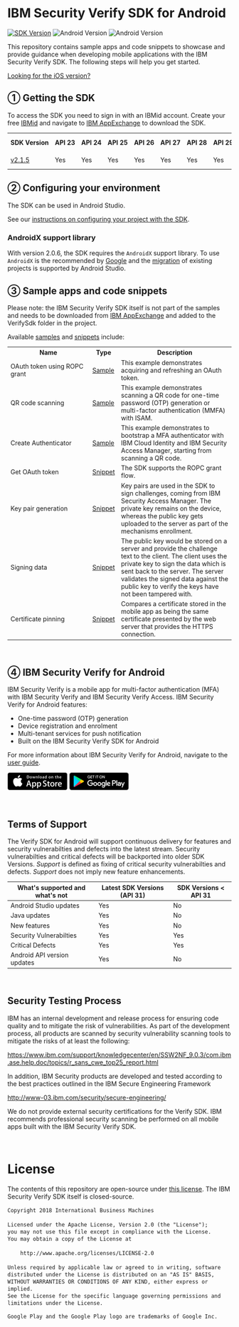 # IBM Security Verify SDK for Android

[![SDK Version](https://img.shields.io/badge/IBM%20Security%20Verify%20SDK-2.1.5-blue.svg)](https://exchange.xforce.ibmcloud.com/hub/IdentityandAccess)
![Android Version](https://img.shields.io/badge/Android-12-green.svg)
![Android Version](https://img.shields.io/badge/Android%20API-31-green.svg)

This repository contains sample apps and code snippets to showcase and provide guidance when developing mobile applications with the IBM Security Verify SDK. The following steps will help you get started.

[Looking for the iOS version?](https://github.com/ibm-security/verify-sdk-ios)
<br/>

## ① Getting the SDK

To access the SDK you need to sign in with an IBMid account.  Create your free [IBMid](https://www.ibm.com/account/us-en/signup/register.html) and navigate to [IBM AppExchange](https://exchange.xforce.ibmcloud.com/hub/IdentityandAccess) to download the SDK.
<br/>

<table>
  <tr>
    <th>SDK&nbsp;Version</th>
    <th>API&nbsp;23</th>
    <th>API&nbsp;24</th>
    <th>API&nbsp;25</th>
    <th>API&nbsp;26</th>
    <th>API&nbsp;27</th>
    <th>API&nbsp;28</th>
    <th>API&nbsp;29</th>
    <th>API&nbsp;30</th>
    <th>API&nbsp;31</th>
    <th>Gradle Version</th>
  </tr>
  <tr>
    <td><a href="CHANGELOG.md#security-verify-sdk-215-27042022">v2.1.5</a></td>
    <td>Yes</td>
    <td>Yes</td>
    <td>Yes</td>
    <td>Yes</td>
    <td>Yes</td>
    <td>Yes</td>
    <td>Yes</td>
    <td><b>Yes (Targeted)</b></td>
    <td>Yes</td>
    <td>7.2</td>
  </tr>
</table>

## ② Configuring your environment

The SDK can be used in Android Studio.

See our [instructions on configuring your project with the SDK](samples/getting-the-sdk.md).

### AndroidX support library ###
With version 2.0.6, the SDK requires the `AndroidX` support library. To use `AndroidX` is the recommended by [Google](https://developer.android.com/topic/libraries/support-library) and the [migration](https://developer.android.com/jetpack/androidx/migrate) of existing projects is supported by Android Studio.

## ③ Sample apps and code snippets

Please note: the IBM Security Verify SDK itself is not part of the samples and needs to be downloaded from [IBM AppExchange](https://exchange.xforce.ibmcloud.com/hub/IdentityandAccess) and added to the VerifySdk folder in the project.

Available [samples](samples/README.md) and [snippets](snippets/README.md) include:

<table>
    <tr>
        <th width="170px">Name</th>
        <th>Type</th>
        <th>Description</th>
    </tr>
    <tr>
        <td>OAuth token using ROPC grant</td>
        <td><a href="samples/OAuth">Sample</a></td>
        <td>This example demonstrates acquiring and refreshing an OAuth token.</td>
    </tr>
    <tr>
        <td>QR code scanning</td>
        <td><a href="samples/QRCodeScan">Sample</a></td>
        <td>This example demonstrates scanning a QR code for one-time password (OTP) generation or multi-factor authentication (MMFA) with ISAM.</td>
    </tr>
        <tr>
        <td>Create Authenticator</td>
        <td><a href="samples/AuthenticatorDemo">Sample</a></td>
        <td>This example demonstrates to bootstrap a MFA authenticator with IBM Cloud Identity and IBM Security Access Manager,
        starting from scanning a QR code.</td>
    </tr>
    <tr>
        <td>Get OAuth token</td>
        <td><a href="snippets#oauthtoken">Snippet</a></td>
        <td> The SDK supports the ROPC grant flow.</td>
    </tr>
    <tr>
        <td>Key pair generation</td>
        <td><a href="snippets#keypairgen">Snippet</a></td>
        <td>Key pairs are used in the SDK to sign challenges, coming from IBM Security Access Manager. The private key remains on the device, whereas the public key gets uploaded to the server as part of the mechanisms enrollment.</td>
    </tr>
     <tr>
        <td>Signing data</td>
        <td><a href="snippets#signdata">Snippet</a></td>
        <td>The public key would be stored on a server and provide the challenge text to the client. The client uses the private key to sign the data which is sent back to the server. The server validates the signed data against the public key to verify the keys have not been tampered with.</td>
    </tr>
    <tr>
        <td>Certificate pinning</td>
        <td><a href="snippets#certpin">Snippet</a></td>
        <td>Compares a certificate stored in the mobile app as being the same certificate presented by the web server that provides the HTTPS connection.</td>
    </tr>
</table>
<br/>

## ④ IBM Security Verify for Android

IBM Security Verify is a mobile app for multi-factor authentication (MFA) with IBM Security Verify and IBM Security Verify Access. IBM Security Verify for Android features:
- One-time password (OTP) generation
- Device registration and enrolment
- Multi-tenant services for push notification
- Built on the IBM Security Verify SDK for Android

For more information about IBM Security Verify for Android, navigate to the [user guide](http://www-01.ibm.com/support/docview.wss?uid=swg27048979).

[![Download on the App Store](res/download-on-the-app-store.png)](https://itunes.apple.com/au/app/ibm-verify/id1162190392?mt=8)
[![Get it on Google Play](res/get-it-on-google-play-store.png)](https://play.google.com/store/apps/details?id=com.ibm.security.verifyapp)

<br/>

## Terms of Support
The Verify SDK for Android will support continuous delivery for features and security vulnerabilties and defects into the latest stream. Security vulnerabilties and critical defects will be backported into older SDK Versions. 
_Support_ is defined as fixing of critical security vulnerabilties and defects. _Support_ does not imply new feature enhancements.

| What's supported and what's not | Latest SDK Versions (API 31) | SDK Versions < API 31 |
|-------------------------------------------------------|-----------------|----------------|
| Android Studio updates                                | Yes             | No             |
| Java updates                                          | Yes             | No             |
| New features                                          | Yes             | No             |
| Security Vulnerabilties                               | Yes             | Yes            |
| Critical Defects                                      | Yes             | Yes            |
| Android API version updates                           | Yes             | No             |

<br/>

## Security Testing Process
IBM has an internal development and release process for ensuring code quality and to mitigate the risk of vulnerabilities.   As part of the development process, all products are scanned by security vulnerability scanning tools to mitigate the risks of at least the following:  

https://www.ibm.com/support/knowledgecenter/en/SSW2NF_9.0.3/com.ibm.ase.help.doc/topics/r_sans_cwe_top25_report.html

In addition, IBM Security products are developed and tested according to the best practices outlined in the IBM Secure Engineering Framework

http://www-03.ibm.com/security/secure-engineering/

We do not provide external security certifications for the Verify SDK. IBM recommends professional security scanning be performed on all mobile apps built with the IBM Security Verify SDK.

<br/>

# License

The contents of this repository are open-source under [this license](LICENSE). The IBM Security Verify SDK itself is closed-source.

```
Copyright 2018 International Business Machines

Licensed under the Apache License, Version 2.0 (the "License");
you may not use this file except in compliance with the License.
You may obtain a copy of the License at

    http://www.apache.org/licenses/LICENSE-2.0

Unless required by applicable law or agreed to in writing, software
distributed under the License is distributed on an "AS IS" BASIS,
WITHOUT WARRANTIES OR CONDITIONS OF ANY KIND, either express or implied.
See the License for the specific language governing permissions and
limitations under the License.
```

```
Google Play and the Google Play logo are trademarks of Google Inc.
```
